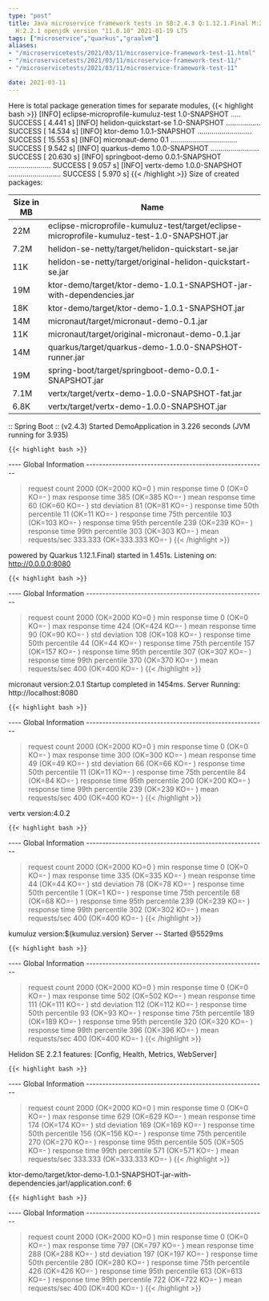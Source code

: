```yaml
---
type: "post"
title: Java microservice framework tests in SB:2.4.3 Q:1.12.1.Final M:2.4.0 V:4.0.2
  H:2.2.1 openjdk version "11.0.10" 2021-01-19 LTS
tags: ["microservice","quarkus","graalvm"]
aliases:
- "/microservicetests/2021/03/11/microservice-framework-test-11.html"
- "/microservicetests/2021/03/11/microservice-framework-test-11/"
- "/microservicetests/2021/03/11/microservice-framework-test-11"

date: 2021-03-11
---
```

 
Here is total package generation times for separate modules,
{{< highlight bash >}}
[INFO] eclipse-microprofile-kumuluz-test 1.0-SNAPSHOT ..... SUCCESS [  4.441 s]
[INFO] helidon-quickstart-se 1.0-SNAPSHOT ................. SUCCESS [ 14.534 s]
[INFO] ktor-demo 1.0.1-SNAPSHOT ........................... SUCCESS [ 15.553 s]
[INFO] micronaut-demo 0.1 ................................. SUCCESS [  9.542 s]
[INFO] quarkus-demo 1.0.0-SNAPSHOT ........................ SUCCESS [ 20.630 s]
[INFO] springboot-demo 0.0.1-SNAPSHOT ..................... SUCCESS [  9.057 s]
[INFO] vertx-demo 1.0.0-SNAPSHOT .......................... SUCCESS [  5.970 s]
{{< /highlight >}}
Size of created packages:

| Size in MB |  Name |
|------------|-------|
| 22M | eclipse-microprofile-kumuluz-test/target/eclipse-microprofile-kumuluz-test-1.0-SNAPSHOT.jar |
| 7.2M | helidon-se-netty/target/helidon-quickstart-se.jar |
| 11K | helidon-se-netty/target/original-helidon-quickstart-se.jar |
| 19M | ktor-demo/target/ktor-demo-1.0.1-SNAPSHOT-jar-with-dependencies.jar |
| 18K | ktor-demo/target/ktor-demo-1.0.1-SNAPSHOT.jar |
| 14M | micronaut/target/micronaut-demo-0.1.jar |
| 11K | micronaut/target/original-micronaut-demo-0.1.jar |
| 14M | quarkus/target/quarkus-demo-1.0.0-SNAPSHOT-runner.jar |
| 19M | spring-boot/target/springboot-demo-0.0.1-SNAPSHOT.jar |
| 7.1M | vertx/target/vertx-demo-1.0.0-SNAPSHOT-fat.jar |
| 6.8K | vertx/target/vertx-demo-1.0.0-SNAPSHOT.jar |


:: Spring Boot :: (v2.4.3) Started DemoApplication in 3.226 seconds (JVM running for 3.935)

    {{< highlight bash >}}
---- Global Information --------------------------------------------------------
> request count                                       2000 (OK=2000   KO=0     )
> min response time                                      0 (OK=0      KO=-     )
> max response time                                    385 (OK=385    KO=-     )
> mean response time                                    60 (OK=60     KO=-     )
> std deviation                                         81 (OK=81     KO=-     )
> response time 50th percentile                         11 (OK=11     KO=-     )
> response time 75th percentile                        103 (OK=103    KO=-     )
> response time 95th percentile                        239 (OK=239    KO=-     )
> response time 99th percentile                        303 (OK=303    KO=-     )
> mean requests/sec                                333.333 (OK=333.333 KO=-     )
{{< /highlight >}}

powered by Quarkus 1.12.1.Final) started in 1.451s. Listening on: http://0.0.0.0:8080

    {{< highlight bash >}}
---- Global Information --------------------------------------------------------
> request count                                       2000 (OK=2000   KO=0     )
> min response time                                      0 (OK=0      KO=-     )
> max response time                                    424 (OK=424    KO=-     )
> mean response time                                    90 (OK=90     KO=-     )
> std deviation                                        108 (OK=108    KO=-     )
> response time 50th percentile                         44 (OK=44     KO=-     )
> response time 75th percentile                        157 (OK=157    KO=-     )
> response time 95th percentile                        307 (OK=307    KO=-     )
> response time 99th percentile                        370 (OK=370    KO=-     )
> mean requests/sec                                    400 (OK=400    KO=-     )
{{< /highlight >}}

micronaut version:2.0.1 Startup completed in 1454ms. Server Running: http://localhost:8080

    {{< highlight bash >}}
---- Global Information --------------------------------------------------------
> request count                                       2000 (OK=2000   KO=0     )
> min response time                                      0 (OK=0      KO=-     )
> max response time                                    300 (OK=300    KO=-     )
> mean response time                                    49 (OK=49     KO=-     )
> std deviation                                         66 (OK=66     KO=-     )
> response time 50th percentile                         11 (OK=11     KO=-     )
> response time 75th percentile                         84 (OK=84     KO=-     )
> response time 95th percentile                        200 (OK=200    KO=-     )
> response time 99th percentile                        239 (OK=239    KO=-     )
> mean requests/sec                                    400 (OK=400    KO=-     )
{{< /highlight >}}

vertx version:4.0.2

    {{< highlight bash >}}
---- Global Information --------------------------------------------------------
> request count                                       2000 (OK=2000   KO=0     )
> min response time                                      0 (OK=0      KO=-     )
> max response time                                    335 (OK=335    KO=-     )
> mean response time                                    44 (OK=44     KO=-     )
> std deviation                                         78 (OK=78     KO=-     )
> response time 50th percentile                          1 (OK=1      KO=-     )
> response time 75th percentile                         68 (OK=68     KO=-     )
> response time 95th percentile                        239 (OK=239    KO=-     )
> response time 99th percentile                        302 (OK=302    KO=-     )
> mean requests/sec                                    400 (OK=400    KO=-     )
{{< /highlight >}}

kumuluz version:${kumuluz.version} Server -- Started @5529ms

    {{< highlight bash >}}
---- Global Information --------------------------------------------------------
> request count                                       2000 (OK=2000   KO=0     )
> min response time                                      0 (OK=0      KO=-     )
> max response time                                    502 (OK=502    KO=-     )
> mean response time                                   111 (OK=111    KO=-     )
> std deviation                                        112 (OK=112    KO=-     )
> response time 50th percentile                         93 (OK=93     KO=-     )
> response time 75th percentile                        189 (OK=189    KO=-     )
> response time 95th percentile                        320 (OK=320    KO=-     )
> response time 99th percentile                        396 (OK=396    KO=-     )
> mean requests/sec                                    400 (OK=400    KO=-     )
{{< /highlight >}}

Helidon SE 2.2.1 features: [Config, Health, Metrics, WebServer]

    {{< highlight bash >}}
---- Global Information --------------------------------------------------------
> request count                                       2000 (OK=2000   KO=0     )
> min response time                                      0 (OK=0      KO=-     )
> max response time                                    629 (OK=629    KO=-     )
> mean response time                                   174 (OK=174    KO=-     )
> std deviation                                        169 (OK=169    KO=-     )
> response time 50th percentile                        156 (OK=156    KO=-     )
> response time 75th percentile                        270 (OK=270    KO=-     )
> response time 95th percentile                        505 (OK=505    KO=-     )
> response time 99th percentile                        571 (OK=571    KO=-     )
> mean requests/sec                                333.333 (OK=333.333 KO=-     )
{{< /highlight >}}

ktor-demo/target/ktor-demo-1.0.1-SNAPSHOT-jar-with-dependencies.jar!/application.conf: 6

    {{< highlight bash >}}
---- Global Information --------------------------------------------------------
> request count                                       2000 (OK=2000   KO=0     )
> min response time                                      0 (OK=0      KO=-     )
> max response time                                    797 (OK=797    KO=-     )
> mean response time                                   288 (OK=288    KO=-     )
> std deviation                                        197 (OK=197    KO=-     )
> response time 50th percentile                        280 (OK=280    KO=-     )
> response time 75th percentile                        426 (OK=426    KO=-     )
> response time 95th percentile                        613 (OK=613    KO=-     )
> response time 99th percentile                        722 (OK=722    KO=-     )
> mean requests/sec                                    400 (OK=400    KO=-     )
{{< /highlight >}}
